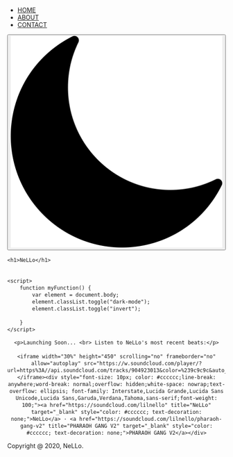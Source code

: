 <!DOCTYPE html>
<html lang="en">
<head>
    <link href="https://fonts.googleapis.com/css2?family=Montserrat&display=swap" rel="stylesheet">
    <meta charset="UTF-8">
    <title>NeLLo Records</title>
    <link rel="stylesheet" href="css.css">
    <meta property="og:title" content="NeLLo Records">
    <meta property="og:description" content="Official NeLLo Records Website">
    <meta property="og:image" itemprop="image" content="https://nellorecords.com/NeLLoLogo.jpg">
    <meta property="og:url" content="https://nellorecords.com">
    <meta name="twitter:image" content="https://nellorecords.com/NeLLoLogo.jpg">
    <meta name="twitter:card" content="summary_large_image">
    <meta property="og:site_name" content="NeLLo Records">
    <meta name="twitter:image:alt" content="https://nellorecords.com/WhiteNeLLoLogo.jpg">
    <link rel="icon"
          type="image/ico"
          href="http://www.nellorecords.com/favicon.ico">
</head>
<body>


<div class="nav">
    <ul>
        <li><a href="index.html">HOME</a></li>
        <li><a href="about.html">ABOUT</a></li>
        <li><a href="contact.html">CONTACT</a></li>
    </ul>
</div>
<div class="dark-mode-btn">
    <button class="btn" onclick="myFunction()"><img src="moon.png"/></button>
</div>
<div class="header" id="header">

    <h1>NeLLo</h1>


    <script>
        function myFunction() {
            var element = document.body;
            element.classList.toggle("dark-mode");
            element.classList.toggle("invert");

        }
    </script>
</div>
<center>
<div class="middle" id="middle">

    <p>Launching Soon... <br> Listen to NeLLo's most recent beats:</p>

    <iframe width="30%" height="450" scrolling="no" frameborder="no" allow="autoplay" src="https://w.soundcloud.com/player/?url=https%3A//api.soundcloud.com/tracks/904923013&color=%239c9c9c&auto_play=false&hide_related=true&show_comments=true&show_user=true&show_reposts=false&show_teaser=true&visual=true"></iframe><div style="font-size: 10px; color: #cccccc;line-break: anywhere;word-break: normal;overflow: hidden;white-space: nowrap;text-overflow: ellipsis; font-family: Interstate,Lucida Grande,Lucida Sans Unicode,Lucida Sans,Garuda,Verdana,Tahoma,sans-serif;font-weight: 100;"><a href="https://soundcloud.com/lilnello" title="NeLLo" target="_blank" style="color: #cccccc; text-decoration: none;">NeLLo</a> · <a href="https://soundcloud.com/lilnello/pharaoh-gang-v2" title="PHARAOH GANG V2" target="_blank" style="color: #cccccc; text-decoration: none;">PHARAOH GANG V2</a></div>

</div>
</center>


<div id="footer" class="footer">
    <footer>
    <p1>Copyright @ 2020, NeLLo.</p1>
    </footer>
</div>

</body>
</html>